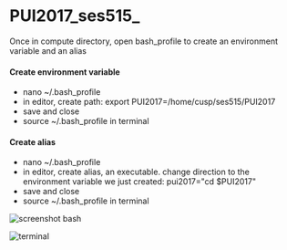 # PUI2017_ses515_

Once in compute directory, open bash_profile to create an environment variable and an alias
#### Create environment variable
* nano ~/.bash_profile
* in editor, create path: export PUI2017=/home/cusp/ses515/PUI2017
* save and close
* source ~/.bash_profile in terminal


#### Create alias
* nano ~/.bash_profile
* in editor, create alias, an executable. change direction to the environment variable we just created: pui2017="cd $PUI2017"
* save and close
* source ~/.bash_profile in terminal

![screenshot bash](https://github.com/sebscho/PUI2017_ses515_/blob/master/Screenshot%202017-09-17%2023.35.46.png)

![terminal](https://github.com/sebscho/PUI2017_ses515_/blob/master/Screenshot%202017-09-17%2023.32.26.png)
